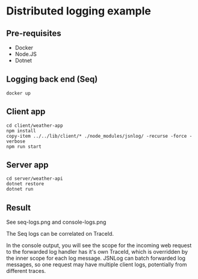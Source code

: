 Distributed logging example
===========================

Pre-requisites
--------------

* Docker
* Node.JS
* Dotnet


Logging back end (Seq)
----------------------

```pwsh
docker up
```

Client app
----------

```pwsh
cd client/weather-app
npm install
copy-item ../../lib/client/* ./node_modules/jsnlog/ -recurse -force -verbose
npm run start
```


Server app
----------

```pwsh
cd server/weather-api
dotnet restore
dotnet run
```


Result
------

See seq-logs.png and console-logs.png

The Seq logs can be correlated on TraceId.

In the console output, you will see the scope for the incoming web request to the 
forwarded log handler has it's own TraceId, which is overridden by the inner scope
for each log message. JSNLog can batch forwarded log messages, so one request may 
have multiple client logs, potentially from different traces.


